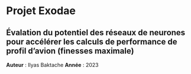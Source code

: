 # Projet Exodae
## Évalation du potentiel des réseaux de neurones pour accélérer les calculs de performance de profil d’avion (finesses maximale)

__Auteur__ : Ilyas Baktache 
__Année__ : 2023

